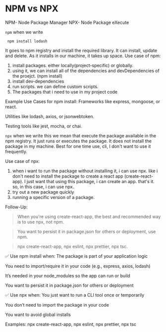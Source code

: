 # NPM vs NPX 

NPM- Node Package Manager
NPX- Node Package eXecute

`npm` when we write
```
 npm install lodash
```
It goes to npm registry and install the required library. It can install, update and delete. As it installs in our machine, it takes up space. 
Use case of npm: 
1. install packages. either locally(project-specific) or globally.
2. using it, we can install all of the dependencies and devDependencies of the proejct. (npm install)
3. install dev-dependencies
4. run scripts. we can define custom scripts.
5. The packages that i need to use in my project code 

Example Use Cases for npm install:
Frameworks like express, mongoose, or react.

Utilities like lodash, axios, or jsonwebtoken.

Testing tools like jest, mocha, or chai.

`npx` when we write this we mean that execute the package available in the npm registry. It just runs or executes the package. It does not install the package in my machine. Best for one time use, cli, I don't want to use it frequently.  

Use case of npx: 
1. when i want to run the package without installing it, i can use npx. like i don't need to install the package to create a react app (create-react-app). I just want that using this package, i can create an app. that's it. so, in this case, i can use npx. 
2. try out a new package quickly
3. running a specific version of a package.

Follow-Up: 
> When you're using create-react-app, the best and recommended way is to use npx, not npm.

> You want to persist it in package.json for others or deployment, use npm.

> npx create-react-app, npx eslint, npx prettier, npx tsc.

✅ Use npm install when:
The package is part of your application logic

You need to import/require it in your code (e.g., express, axios, lodash)

It’s needed in your node_modules so the app can run or build

You want to persist it in package.json for others or deployment

✅ Use npx when:
You just want to run a CLI tool once or temporarily

You don’t need to import the package in your code

You want to avoid global installs

Examples: npx create-react-app, npx eslint, npx prettier, npx tsc